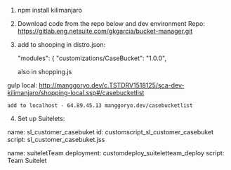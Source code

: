 1. npm install kilimanjaro

2. Download code from the repo below and dev environment 
Repo:
https://gitlab.eng.netsuite.com/gkgarcia/bucket-manager.git

3. add to shooping in distro.json:

	"modules": {
        "customizations/CaseBucket": "1.0.0",

    also in shopping.js

gulp local:
http://manggoryo.dev/c.TSTDRV1518125/sca-dev-kilimanjaro/shopping-local.ssp#/casebucketlist


	add to localhost - 64.89.45.13 manggoryo.dev/casebucketlist


4. Set up Suitelets:

name: sl_customer_casebuket
id: customscript_sl_customer_casebuket
script: sl_customer_casebuket.jss

name: suiteletTeam
deployment: customdeploy_suiteletteam_deploy
script: Team Suitelet